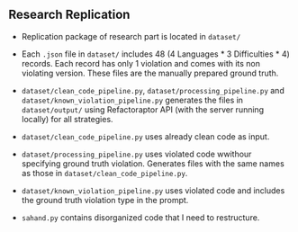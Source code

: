 ## Research Replication 
- Replication package of research part is located in `dataset/`
- Each `.json` file in `dataset/` includes 48 (4 Languages * 3 Difficulties * 4) records. Each record has only 1 violation and comes with its non violating version. These files are the manually prepared ground truth.
- `dataset/clean_code_pipeline.py`, `dataset/processing_pipeline.py` and `dataset/known_violation_pipeline.py` generates the files in `dataset/output/` using Refactoraptor API (with the server running locally) for all strategies. 
- `dataset/clean_code_pipeline.py` uses already clean code as input.
- `dataset/processing_pipeline.py` uses violated code wwithour specifying ground truth violation. Generates files with the same names as those in `dataset/clean_code_pipeline.py`.
- `dataset/known_violation_pipeline.py` uses violated code and includes the ground truth violation type in the prompt.

- `sahand.py` contains disorganized code that I need to restructure.
 